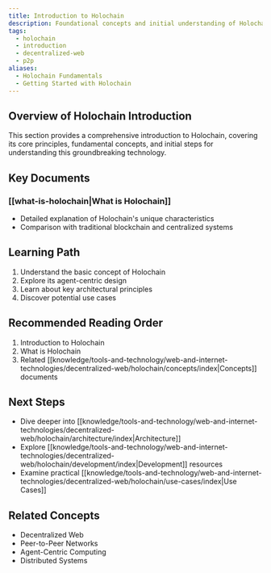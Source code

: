 ```yaml
---
title: Introduction to Holochain
description: Foundational concepts and initial understanding of Holochain's revolutionary approach to distributed computing
tags:
  - holochain
  - introduction
  - decentralized-web
  - p2p
aliases:
  - Holochain Fundamentals
  - Getting Started with Holochain
---
```


## Overview of Holochain Introduction

This section provides a comprehensive introduction to Holochain, covering its core principles, fundamental concepts, and initial steps for understanding this groundbreaking technology.

## Key Documents

### [[what-is-holochain|What is Holochain]]

- Detailed explanation of Holochain's unique characteristics
- Comparison with traditional blockchain and centralized systems

## Learning Path

1. Understand the basic concept of Holochain
2. Explore its agent-centric design
3. Learn about key architectural principles
4. Discover potential use cases

## Recommended Reading Order

1. Introduction to Holochain
2. What is Holochain
3. Related [[knowledge/tools-and-technology/web-and-internet-technologies/decentralized-web/holochain/concepts/index|Concepts]] documents

## Next Steps

- Dive deeper into [[knowledge/tools-and-technology/web-and-internet-technologies/decentralized-web/holochain/architecture/index|Architecture]]
- Explore [[knowledge/tools-and-technology/web-and-internet-technologies/decentralized-web/holochain/development/index|Development]] resources
- Examine practical [[knowledge/tools-and-technology/web-and-internet-technologies/decentralized-web/holochain/use-cases/index|Use Cases]]

## Related Concepts

- Decentralized Web
- Peer-to-Peer Networks
- Agent-Centric Computing
- Distributed Systems
